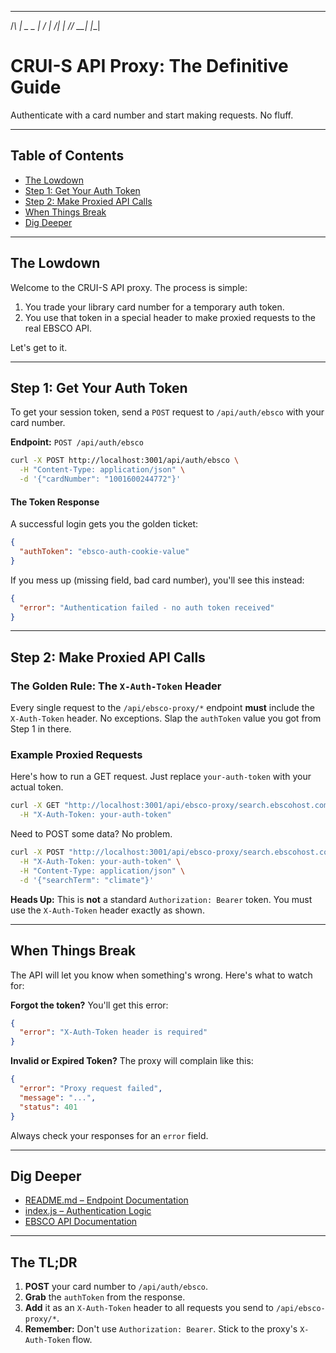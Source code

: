_   ___ ___ 
/_\ | _ \_ _|
/_ _\|  _/| | 
/_/ \_\_| |___|

# CRUI-S API Proxy: The Definitive Guide

Authenticate with a card number and start making requests. No fluff.

---

## Table of Contents

- [The Lowdown](#the-lowdown)
- [Step 1: Get Your Auth Token](#step-1-get-your-auth-token)
- [Step 2: Make Proxied API Calls](#step-2-make-proxied-api-calls)
- [When Things Break](#when-things-break)
- [Dig Deeper](#dig-deeper)

---

## The Lowdown

Welcome to the CRUI-S API proxy. The process is simple:

1.  You trade your library card number for a temporary auth token.
2.  You use that token in a special header to make proxied requests to the real EBSCO API.

Let's get to it.

---

## Step 1: Get Your Auth Token

To get your session token, send a `POST` request to `/api/auth/ebsco` with your card number.

**Endpoint:** `POST /api/auth/ebsco`

```bash
curl -X POST http://localhost:3001/api/auth/ebsco \
  -H "Content-Type: application/json" \
  -d '{"cardNumber": "1001600244772"}'
```

#### The Token Response

A successful login gets you the golden ticket:

```json
{
  "authToken": "ebsco-auth-cookie-value"
}
```

If you mess up (missing field, bad card number), you'll see this instead:

```json
{
  "error": "Authentication failed - no auth token received"
}
```

---

## Step 2: Make Proxied API Calls

### The Golden Rule: The `X-Auth-Token` Header

Every single request to the `/api/ebsco-proxy/*` endpoint **must** include the `X-Auth-Token` header. No exceptions. Slap the `authToken` value you got from Step 1 in there.

### Example Proxied Requests

Here's how to run a GET request. Just replace `your-auth-token` with your actual token.

```bash
curl -X GET "http://localhost:3001/api/ebsco-proxy/search.ebscohost.com/api/v1/search?query=history" \
  -H "X-Auth-Token: your-auth-token"
```

Need to POST some data? No problem.

```bash
curl -X POST "http://localhost:3001/api/ebsco-proxy/search.ebscohost.com/api/v1/search" \
  -H "X-Auth-Token: your-auth-token" \
  -H "Content-Type: application/json" \
  -d '{"searchTerm": "climate"}'
```

**Heads Up:** This is **not** a standard `Authorization: Bearer` token. You must use the `X-Auth-Token` header exactly as shown.

---

## When Things Break

The API will let you know when something's wrong. Here's what to watch for:

**Forgot the token?** You'll get this error:

```json
{
  "error": "X-Auth-Token header is required"
}
```

**Invalid or Expired Token?** The proxy will complain like this:

```json
{
  "error": "Proxy request failed",
  "message": "...",
  "status": 401
}
```

Always check your responses for an `error` field.

---

## Dig Deeper

- [README.md – Endpoint Documentation](https://github.com/lucron9090/cruis-api/blob/main/README.md)
- [index.js – Authentication Logic](https://github.com/lucron9090/cruis-api/blob/main/index.js)
- [EBSCO API Documentation](https://developer.ebsco.com/)

---

## The TL;DR

1.  **POST** your card number to `/api/auth/ebsco`.
2.  **Grab** the `authToken` from the response.
3.  **Add** it as an `X-Auth-Token` header to all requests you send to `/api/ebsco-proxy/*`.
4.  **Remember:** Don't use `Authorization: Bearer`. Stick to the proxy's `X-Auth-Token` flow.
